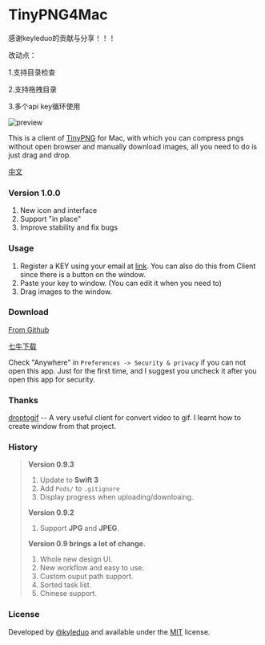 # TinyPNG4Mac

感谢keyleduo的贡献与分享！！！

改动点：

1.支持目录检查

2.支持拖拽目录

3.多个api key循环使用

![preview](./preview/preview.png)

This is a client of [TinyPNG](https://tinypng.com) for Mac, with which you can compress pngs without open browser and manually download images, all you need to do is just drag and drop.

[中文](./README_ZH.md)

### Version 1.0.0

1. New icon and interface
2. Support "in place"
3. Improve stability and fix bugs



### Usage

1. Register a KEY using your email at [link](https://tinypng.com/developers). You can also do this from Client since there is a button on the window.
2. Paste your key to window. (You can edit it when you need to)
3. Drag images to the window.



### Download

[From Github](https://github.com/kyleduo/TinyPNG4Mac/releases)

[七牛下载](https://static.kyleduo.com/project/release/tinypng4mac/tinypng4mac_1_0_0.zip)

Check "Anywhere" in `Preferences -> Security & privacy` if you can not open this app. Just for the first time, and I suggest you uncheck it after you open this app for security.

### Thanks

[droptogif](https://github.com/mortenjust/droptogif) -- A very useful client for convert video to gif. I learnt how to create window from that project.

### History

> **Version 0.9.3**
>
> 1. Update to **Swift 3**
> 2. Add `Pods/` to `.gitignore`
> 3. Display progress when uploading/downloaing.
>
>
>
> **Version 0.9.2**
>
> 1. Support **JPG** and **JPEG**.
>
>
>
> **Version 0.9 brings a lot of change.**
>
> 1. Whole new design UI.
> 2. New workflow and easy to use.
> 3. Custom ouput path support.
> 4. Sorted task list.
> 5. Chinese support.

### License

Developed by [@kyleduo](https://github.com/kyleduo) and available under the [MIT](http://opensource.org/licenses/MIT) license.
